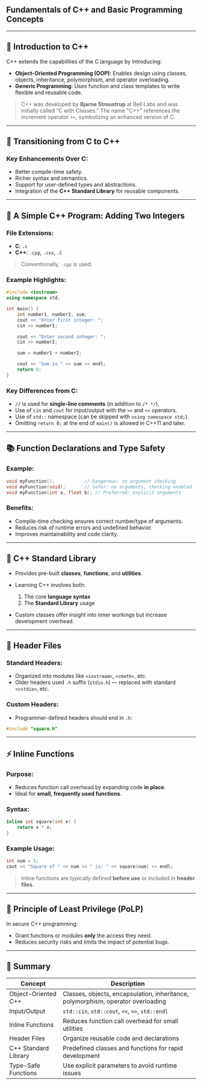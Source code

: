 ## Fundamentals of C++ and Basic Programming Concepts

---

## 📌 Introduction to C++

C++ extends the capabilities of the C language by introducing:

* **Object-Oriented Programming (OOP)**: Enables design using classes, objects, inheritance, polymorphism, and operator overloading.
* **Generic Programming**: Uses function and class templates to write flexible and reusable code.

> C++ was developed by **Bjarne Stroustrup** at Bell Labs and was initially called “C with Classes.” The name "C++" references the increment operator `++`, symbolizing an enhanced version of C.

---

## 🚀 Transitioning from C to C++

### Key Enhancements Over C:

* Better compile-time safety.
* Richer syntax and semantics.
* Support for user-defined types and abstractions.
* Integration of the **C++ Standard Library** for reusable components.

---

## 🔢 A Simple C++ Program: Adding Two Integers

### File Extensions:

* **C**: `.c`
* **C++**: `.cpp`, `.cxx`, `.C`

> Conventionally, `.cpp` is used.

### Example Highlights:

```cpp
#include <iostream>
using namespace std;

int main() {
    int number1, number2, sum;
    cout << "Enter first integer: ";
    cin >> number1;

    cout << "Enter second integer: ";
    cin >> number2;

    sum = number1 + number2;

    cout << "Sum is " << sum << endl;
    return 0;
}
```

### Key Differences from C:

* `//` is used for **single-line comments** (in addition to `/* */`).
* Use of `cin` and `cout` for input/output with the `>>` and `<<` operators.
* Use of `std::` namespace (can be skipped with `using namespace std;`).
* Omitting `return 0;` at the end of `main()` is allowed in C++11 and later.

---

## 📚 Function Declarations and Type Safety

### Example:

```cpp
void myFunction();           // Dangerous: no argument checking
void myFunction(void);       // Safer: no arguments, checking enabled
void myFunction(int a, float b); // Preferred: explicit arguments
```

### Benefits:

* Compile-time checking ensures correct number/type of arguments.
* Reduces risk of runtime errors and undefined behavior.
* Improves maintainability and code clarity.

---

## 🧰 C++ Standard Library

* Provides pre-built **classes**, **functions**, and **utilities**.
* Learning C++ involves both:

  1. The core **language syntax**
  2. The **Standard Library** usage
* Custom classes offer insight into inner workings but increase development overhead.

---

## 🧩 Header Files

### Standard Headers:

* Organized into modules like `<iostream>`, `<cmath>`, etc.
* Older headers used `.h` suffix (`stdio.h`) — replaced with standard `<cstdio>`, etc.

### Custom Headers:

* Programmer-defined headers should end in `.h`:

```cpp
#include "square.h"
```

---

## ⚡ Inline Functions

### Purpose:

* Reduces function call overhead by expanding code **in place**.
* Ideal for **small, frequently used functions**.

### Syntax:

```cpp
inline int square(int x) {
    return x * x;
}
```

### Example Usage:

```cpp
int num = 5;
cout << "Square of " << num << " is: " << square(num) << endl;
```

> Inline functions are typically defined **before use** or included in **header files**.

---

## 🔐 Principle of Least Privilege (PoLP)

In secure C++ programming:

* Grant functions or modules **only** the access they need.
* Reduces security risks and limits the impact of potential bugs.

---

## 📘 Summary

| Concept              | Description                                                                      |
| -------------------- | -------------------------------------------------------------------------------- |
| Object-Oriented C++  | Classes, objects, encapsulation, inheritance, polymorphism, operator overloading |
| Input/Output         | `std::cin`, `std::cout`, `<<`, `>>`, `std::endl`                                 |
| Inline Functions     | Reduces function call overhead for small utilities                               |
| Header Files         | Organize reusable code and declarations                                          |
| C++ Standard Library | Predefined classes and functions for rapid development                           |
| Type-Safe Functions  | Use explicit parameters to avoid runtime issues                                  |




